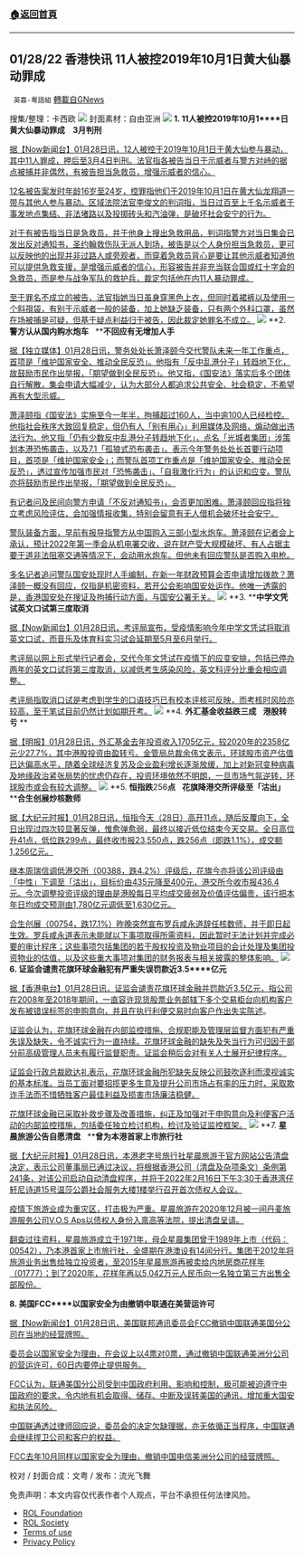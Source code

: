 ###  [:house:返回首頁](https://github.com/ourhimalayas/txt)
---


## 01/28/22 香港快讯 11人被控2019年10月1日黄大仙暴动罪成
` 英喜-粵語組` [轉載自GNews](https://gnews.org/zh-hans/1924437/)

搜集/整理：卡西欧
![](https://assets.gnews.org/wp-content/uploads/2022/01/0128fenmian.jpg)
封面素材：自由亚洲
![](https://assets.gnews.org/wp-content/uploads/2022/01/2022-01-28-1.png)
**1. 11****人被控****2019****年****10****月****1****日黄大仙暴动罪成　****3****月判刑**

[据【Now新闻台】01月28日讯，12人被控于2019年10月1日于黄大仙参与暴动，其中11人罪成，押后至3月4日判刑。法官指各被告当日于示威者与警方对峙的据点被捕并非偶然，有被告担当急救员，增强示威者的信心。](https://news.now.com/home/local/player?newsId=464779)

[12名被告案发时年龄16岁至24岁，控罪指他们于2019年10月1日在黄大仙龙翔道一带与其他人参与暴动。区域法院法官李俊文的判词指，当日过百至上千名示威者于事发地点集结、非法堵路以及投掷砖头和汽油弹，是破坏社会安宁的行为。](https://news.now.com/home/local/player?newsId=464779)

[对于有被告指当日是急救员，并于他身上搜出急救用品，判词指警方对当日集会已发出反对通知书，圣约翰救伤队无派人到场，被告是以个人身份担当急救员，更可以反映他的出现并非过路人或旁观者，而穿着急救员背心是要让其他示威者知道他可以提供急救支援，是增强示威者的信心，形容被告并非充当联合国或红十字会的急救员，而是参与战争军队的救护兵，裁定包括他在内11人暴动罪成。](https://news.now.com/home/local/player?newsId=464779)

[至于罪名不成立的被告，法官指她当日虽身穿黑色上衣，但同时着裙裤以及使用一个斜孭袋，有别于示威者一般的装备，加上她缺乏装备，只有两个外科口罩，虽然在场被捕是可疑，但基于疑点利益归于被告，因此裁定她罪名不成立。](https://news.now.com/home/local/player?newsId=464779)
![](https://assets.gnews.org/wp-content/uploads/2022/01/2022-01-28-2.png)
**2. ****警方认从国内购水炮车****   ****不回应有无增加人手**

[据【独立媒体】01月28日讯，警务处处长萧泽颐今交代警队未来一年工作重点，首项是「维护国家安全、推动全民反恐」。他指有「反中乱港分子」转趋地下化，故鼓励市民作出举报，「期望做到全民反恐」。他又指，《国安法》落实后多个团体自行解散，集会申请大幅减少，认为大部分人都追求公共安全、社会稳定，不希望再有大型示威。](https://www.inmediahk.net/node/政經/警方推全民反恐鼓勵舉報-稱市民不希望再有大型示威)

[萧泽颐指《国安法》实施至今一年半，拘捕超过160人，当中逾100人已经检控。他指社会秩序大致回复稳定，但仍有人「别有用心」利用媒体及网络，煽动做出违法行为。他又指「仍有少数反中乱港分子转趋地下化」，点名「光城者集团」涉策划本港恐怖袭击，以及7.1「孤狼式恐布袭击」。表示今年警务处处长首要行动项目，首项是「维护国家安全」；而警队首项工作重点是「维护国家安全、推动全民反恐」，透过宣传加强市民对「恐怖袭击」、「自我激化行为」的认识和应变。警队亦将鼓励市民作出举报，「期望做到全民反恐」。](https://www.inmediahk.net/node/政經/警方推全民反恐鼓勵舉報-稱市民不希望再有大型示威)

[有记者问及民间向警方申请「不反对通知书」，会否更加困难。萧泽颐回应指将独立考虑风险评估，会加强情报收集，特别会留意有无人借机会破坏社会安宁。](https://www.inmediahk.net/node/政經/警方推全民反恐鼓勵舉報-稱市民不希望再有大型示威)

[警队装备方面，早前有报导指警方从中国购入三部小型水炮车。萧泽颐在记者会上承认，预计2022年第一季会从机电署交收，说在财产受大规模破坏、有人占据主要干道非法阻塞交通等情况下，会动用水炮车。但他未有回应警队是否购入电枪。](https://www.inmediahk.net/node/政經/警方推全民反恐鼓勵舉報-稱市民不希望再有大型示威)

[多名记者追问警队国安处现时人手编制，在新一年财政预算会否申请增加拨款？萧泽颐一概没有回应，仅指是机密资料，若开公会影响国安处运作。他唯一透露的是，香港国安处在搜证及拘捕行动方面，与国安公署无关。](https://www.inmediahk.net/node/政經/警方推全民反恐鼓勵舉報-稱市民不希望再有大型示威)
![](https://assets.gnews.org/wp-content/uploads/2022/01/2022-01-28-3.png)
**3. ****中学文凭试英文口试第三度取消**

[据【Now新闻台】01月28日讯，考评局宣布，受疫情影响今年中学文凭试将取消英文口试，而音乐及体育科实习试会延期至5月至6月举行。](https://news.now.com/home/local/player?newsId=464791)

[考评局以网上形式举行记者会，交代今年文凭试在疫情下的应变安排，包括已停办两年的英文口试将第三度取消，以减低考生感染风险，英文科评分比重会相应调整。](https://news.now.com/home/local/player?newsId=464791)

[考评局指取消口试是考虑到学生的口语技巧已有校本评核可反映，而考核时风险亦较高，至于笔试目前仍然计划如期开考。](https://news.now.com/home/local/player?newsId=464791)
![](https://assets.gnews.org/wp-content/uploads/2022/01/2022-01-28-4.png)
**4. ****外汇基金收益跌三成****   ****港股转亏**** **

[据【明报】01月28日讯，外汇基金去年投资收入1705亿元，较2020年的2358亿元少27.7%，其中港股投资由盈转亏。金管局总裁余伟文表示，环球股市资产估值已达偏高水平，随着全球经济复苏及企业盈利增长逐渐放缓，加上对新冠变种病毒及地缘政治紧张局势的忧虑仍存在，投资环境依然不明朗，一旦市场气氛逆转，环球股市或会有较大调整。](https://news.mingpao.com/pns/經濟/article/20220128/s00004/1643306944404/外匯基金收益跌三成-港股轉虧-金管局預警今年股市續波動)
![](https://assets.gnews.org/wp-content/uploads/2022/01/2022-01-28-5.png)
**5. ****恒指跌****256****点****   ****花旗降港交所评级至「沽出」****  ****合生创展炒核数师**

[据【大纪元时报】01月28日讯，恒指今天（28日）高开11点，随后反覆向下，全日出现过四次较显著反弹，惟愈弹愈弱，最终以接近低位结束今天交易。全日高位升41点，低位跌299点，最终收市报23,550点，跌256点（即跌1.1%），成交额1,256亿元。](https://hk.epochtimes.com/news/2022-01-28/55283277)

[继本周瑞信调低港交所（00388，跌4.2%）评级后，花旗今亦将该公司评级由「中性」下调至「沽出」，目标价由435元降至400元，港交所今收市报436.4元。今次调整投资评级的理由是港股每日平均成交疲弱及价值评估偏贵，该行把本年日均成交预测由1,780亿元调低至1,630亿元。](https://hk.epochtimes.com/news/2022-01-28/55283277)

[合生创展（00754，跌17.1%）昨晚突然宣布罗兵咸永道辞任核数师，并于即日起生效。罗兵咸永道表示未能就以下事项取得所需资料，因此暂时无法计划并完成必要的审计程序；这些事项包括集团的若干股权投资及物业项目的会计处理及集团投资物业的估值，以及这些重大事项对集团的财务报表与相关披露的整体影响。](https://hk.epochtimes.com/news/2022-01-28/55283277)
![](https://assets.gnews.org/wp-content/uploads/2022/01/2022-01-28-6.png)
**6. ****证监会谴责花旗环球金融犯有严重失误罚款近****3.5****亿元**

[据【香港电台】01月28日讯，证监会谴责花旗环球金融并罚款近3.5亿元，指公司在2008年至2018年期间，一直容许现货股票业务部辖下多个交易柜台向机构客户发布被错误标签的申购意向，并且在执行利便交易时向客户作出失实陈述](https://news.rthk.hk/rthk/ch/component/k2/1631106-20220128.htm?spTabChangeable=0)。

[证监会认为，花旗环球金融在内部监控措施、合规职能及管理层监督方面犯有严重失误及缺失，令不诚实行为一直持续。花旗环球金融的缺失及失当行为可归因于部分前高级管理人员未有履行监督职责。证监会稍后会对有关人士展开纪律程序。](https://news.rthk.hk/rthk/ch/component/k2/1631106-20220128.htm?spTabChangeable=0)

[证监会行政总裁欧达礼表示，花旗环球金融所犯缺失反映公司鼓吹逐利而漠视诚实的基本标准。当员工面对要招揽更多生意及提升公司市场占有率的压力时，采取欺诈手法而不惜牺牲客户最佳利益及损害市场廉洁稳健。](https://news.rthk.hk/rthk/ch/component/k2/1631106-20220128.htm?spTabChangeable=0)

[花旗环球金融已采取补救步骤及改善措施，纠正及加强对于申购意向及利便客户活动的内部监控措施，包括委任独立检讨机构，检讨及验证监控框架。](https://news.rthk.hk/rthk/ch/component/k2/1631106-20220128.htm?spTabChangeable=0)
![](https://assets.gnews.org/wp-content/uploads/2022/01/2022-01-28-8.png)
**7. ****星晨旅游公告自愿清盘****   ****曾为本港首家上市旅行社**

[据【大纪元时报】01月28日讯，本港老字号旅行社星晨旅游于官方网站公告清盘决定，表示公司董事局已通过决议，将根据香港公司（清盘及杂项条文）条例第241条，对该公司启动自动清盘程序，并将于2022年2月16日下午3:30于香港湾仔轩尼诗道15号温莎公爵社会服务大楼1楼举行召开首次债权人会议。](https://hk.epochtimes.com/news/2022-01-28/66340670)

[疫情下旅游业成为重灾区，打击极为严重。星晨旅游在2020年12月被一间丹麦旅游服务公司V.O.S Aps以债权人身份入禀高等法院，提出清盘呈请。](https://hk.epochtimes.com/news/2022-01-28/66340670)

[翻查过往资料，星晨旅游成立于1971年，母企星晨集团曾于1989年上市（代码：00542），乃本港首家上市旅行社，全盛期在港澳设有14间分行。集团于2012年将旅游业务出售给独立投资者，至2015年星晨旅游再被卖给内地房商花样年（01777）；到了2020年，花样年再以5,042万元人民币向一名独立第三方出售全部股份。](https://hk.epochtimes.com/news/2022-01-28/66340670)

**8. ****美国****FCC****以国家安全为由撤销中联通在美营运许可**

[据【Now新闻台】01月28日讯，美国联邦通讯委员会FCC撤销中国联通美国分公司在当地的经营牌照。](https://news.now.com/home/finance/player?newsId=464712)

[委员会以国家安全为理由，在会议上以4票对0票，通过撤销中国联通美洲分公司的营运许可，60日内要停止提供服务。](https://news.now.com/home/finance/player?newsId=464712)

[FCC认为，联通美国分公司受到中国政府利用、影响和控制，极可能被迫遵守中国政府的要求，令内地有机会取得、储存、中断及误转美国的通讯，增加重大国安和执法风险。](https://news.now.com/home/finance/player?newsId=464712)

[中国联通透过律师回应说，委员会的决定欠缺理据，亦无依循正当程序，中国联通会继续捍卫公司和客户的权益。](https://news.now.com/home/finance/player?newsId=464712)

[FCC去年10月同样以国家安全为理由，撤销中国电信美洲分公司的经营牌照。](https://news.now.com/home/finance/player?newsId=464712)

校对 / 封面合成：文粤 / 发布：流光飞舞

 

免责声明：本文内容仅代表作者个人观点，平台不承担任何法律风险。

- [ROL Foundation](https://rolfoundation.org/)
- [ROL Society](https://rolsociety.org/)
- [Terms of use](https://gnews.org/terms-of-use-3/)
- [Privacy Policy](https://gnews.org/privacy-policy/)
